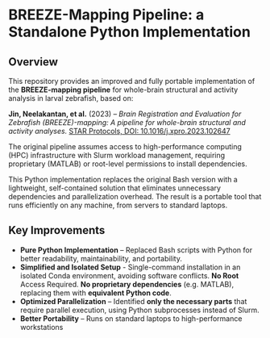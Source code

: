 # **BREEZE-Mapping Pipeline: a Standalone Python Implementation**  

## **Overview**  
This repository provides an improved and fully portable implementation of the **BREEZE-mapping pipeline** for whole-brain structural and activity analysis in larval zebrafish, based on:

**Jin, Neelakantan, et al.** (2023) – *Brain Registration and Evaluation for Zebrafish (BREEZE)-mapping: A pipeline for whole-brain structural and activity analyses.* [STAR Protocols, DOI: 10.1016/j.xpro.2023.102647](https://doi.org/10.1016/j.xpro.2023.102647)  

The original pipeline assumes access to high-performance computing (HPC) infrastructure with Slurm workload management, requiring proprietary (MATLAB) or root-level permissions to install dependencies.

This Python implementation replaces the original Bash version with a lightweight, self-contained solution that eliminates unnecessary dependencies and parallelization overhead. The result is a portable tool that runs efficiently on any machine, from servers to standard laptops.

## Key Improvements


- **Pure Python Implementation** – Replaced Bash scripts with Python for better readability, maintainability, and portability.  
- **Simplified and Isolated Setup** - Single-command installation in an isolated Conda environment, avoiding software conflicts. **No Root** Access Required. **No proprietary dependencies** (e.g. MATLAB), replacing them with **equivalent Python code**.  
- **Optimized Parallelization** – Identified **only the necessary parts** that require parallel execution, using Python subprocesses instead of Slurm.  
- **Better Portability** – Runs on standard laptops to high-performance workstations
